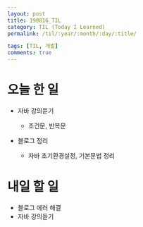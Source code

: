 ```yaml
---
layout: post
title: 190816_TIL
category: TIL (Today I Learned)
permalink: /til/:year/:month/:day/:title/

tags: [TIL, 개발]
comments: true
---
```

# 오늘 한 일

- 자바 강의듣기
  - 조건문, 반복문

- 블로그 정리
  - 자바 초기환경설정, 기본문법 정리


# 내일 할 일

- 블로그 에러 해결 
- 자바 강의듣기
